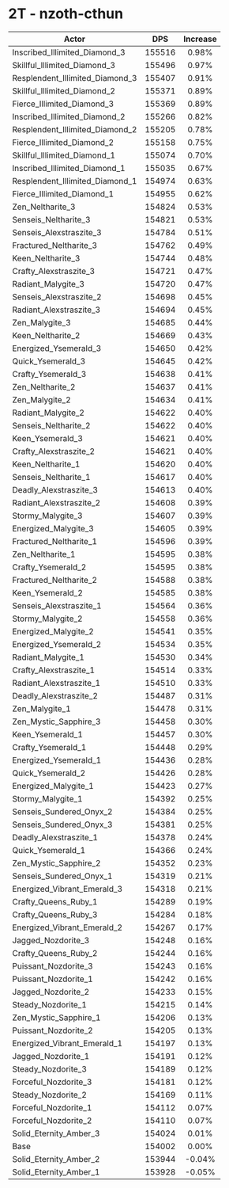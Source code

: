 # 2T - nzoth-cthun
| Actor | DPS | Increase |
|---|:---:|:---:|
|Inscribed_Illimited_Diamond_3|155516|0.98%|
|Skillful_Illimited_Diamond_3|155496|0.97%|
|Resplendent_Illimited_Diamond_3|155407|0.91%|
|Skillful_Illimited_Diamond_2|155371|0.89%|
|Fierce_Illimited_Diamond_3|155369|0.89%|
|Inscribed_Illimited_Diamond_2|155266|0.82%|
|Resplendent_Illimited_Diamond_2|155205|0.78%|
|Fierce_Illimited_Diamond_2|155158|0.75%|
|Skillful_Illimited_Diamond_1|155074|0.70%|
|Inscribed_Illimited_Diamond_1|155035|0.67%|
|Resplendent_Illimited_Diamond_1|154974|0.63%|
|Fierce_Illimited_Diamond_1|154955|0.62%|
|Zen_Neltharite_3|154824|0.53%|
|Senseis_Neltharite_3|154821|0.53%|
|Senseis_Alexstraszite_3|154784|0.51%|
|Fractured_Neltharite_3|154762|0.49%|
|Keen_Neltharite_3|154744|0.48%|
|Crafty_Alexstraszite_3|154721|0.47%|
|Radiant_Malygite_3|154720|0.47%|
|Senseis_Alexstraszite_2|154698|0.45%|
|Radiant_Alexstraszite_3|154694|0.45%|
|Zen_Malygite_3|154685|0.44%|
|Keen_Neltharite_2|154669|0.43%|
|Energized_Ysemerald_3|154650|0.42%|
|Quick_Ysemerald_3|154645|0.42%|
|Crafty_Ysemerald_3|154638|0.41%|
|Zen_Neltharite_2|154637|0.41%|
|Zen_Malygite_2|154634|0.41%|
|Radiant_Malygite_2|154622|0.40%|
|Senseis_Neltharite_2|154622|0.40%|
|Keen_Ysemerald_3|154621|0.40%|
|Crafty_Alexstraszite_2|154621|0.40%|
|Keen_Neltharite_1|154620|0.40%|
|Senseis_Neltharite_1|154617|0.40%|
|Deadly_Alexstraszite_3|154613|0.40%|
|Radiant_Alexstraszite_2|154608|0.39%|
|Stormy_Malygite_3|154607|0.39%|
|Energized_Malygite_3|154605|0.39%|
|Fractured_Neltharite_1|154596|0.39%|
|Zen_Neltharite_1|154595|0.38%|
|Crafty_Ysemerald_2|154595|0.38%|
|Fractured_Neltharite_2|154588|0.38%|
|Keen_Ysemerald_2|154585|0.38%|
|Senseis_Alexstraszite_1|154564|0.36%|
|Stormy_Malygite_2|154558|0.36%|
|Energized_Malygite_2|154541|0.35%|
|Energized_Ysemerald_2|154534|0.35%|
|Radiant_Malygite_1|154530|0.34%|
|Crafty_Alexstraszite_1|154514|0.33%|
|Radiant_Alexstraszite_1|154510|0.33%|
|Deadly_Alexstraszite_2|154487|0.31%|
|Zen_Malygite_1|154478|0.31%|
|Zen_Mystic_Sapphire_3|154458|0.30%|
|Keen_Ysemerald_1|154457|0.30%|
|Crafty_Ysemerald_1|154448|0.29%|
|Energized_Ysemerald_1|154436|0.28%|
|Quick_Ysemerald_2|154426|0.28%|
|Energized_Malygite_1|154423|0.27%|
|Stormy_Malygite_1|154392|0.25%|
|Senseis_Sundered_Onyx_2|154384|0.25%|
|Senseis_Sundered_Onyx_3|154381|0.25%|
|Deadly_Alexstraszite_1|154378|0.24%|
|Quick_Ysemerald_1|154366|0.24%|
|Zen_Mystic_Sapphire_2|154352|0.23%|
|Senseis_Sundered_Onyx_1|154319|0.21%|
|Energized_Vibrant_Emerald_3|154318|0.21%|
|Crafty_Queens_Ruby_1|154289|0.19%|
|Crafty_Queens_Ruby_3|154284|0.18%|
|Energized_Vibrant_Emerald_2|154267|0.17%|
|Jagged_Nozdorite_3|154248|0.16%|
|Crafty_Queens_Ruby_2|154244|0.16%|
|Puissant_Nozdorite_3|154243|0.16%|
|Puissant_Nozdorite_1|154242|0.16%|
|Jagged_Nozdorite_2|154233|0.15%|
|Steady_Nozdorite_1|154215|0.14%|
|Zen_Mystic_Sapphire_1|154206|0.13%|
|Puissant_Nozdorite_2|154205|0.13%|
|Energized_Vibrant_Emerald_1|154197|0.13%|
|Jagged_Nozdorite_1|154191|0.12%|
|Steady_Nozdorite_3|154189|0.12%|
|Forceful_Nozdorite_3|154181|0.12%|
|Steady_Nozdorite_2|154169|0.11%|
|Forceful_Nozdorite_1|154112|0.07%|
|Forceful_Nozdorite_2|154110|0.07%|
|Solid_Eternity_Amber_3|154024|0.01%|
|Base|154002|0.00%|
|Solid_Eternity_Amber_2|153944|-0.04%|
|Solid_Eternity_Amber_1|153928|-0.05%|

